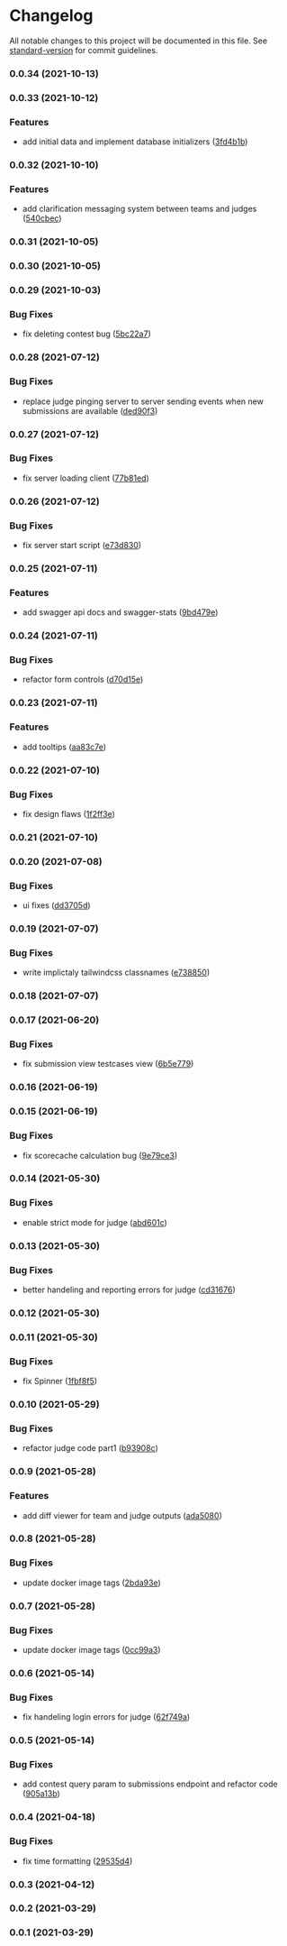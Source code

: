 # Changelog

All notable changes to this project will be documented in this file. See [standard-version](https://github.com/conventional-changelog/standard-version) for commit guidelines.

### 0.0.34 (2021-10-13)

### 0.0.33 (2021-10-12)


### Features

* add initial data and implement database initializers ([3fd4b1b](https://github.com/TunJudge/tun-judge/commit/3fd4b1b9a2a508ac50b30a9719cacbcf7761f0f5))

### 0.0.32 (2021-10-10)


### Features

* add clarification messaging system between teams and judges ([540cbec](https://github.com/TunJudge/tun-judge/commit/540cbec3e02533476ce111354f1062f79d7ad28b))

### 0.0.31 (2021-10-05)

### 0.0.30 (2021-10-05)

### 0.0.29 (2021-10-03)


### Bug Fixes

* fix deleting contest bug ([5bc22a7](https://github.com/TunJudge/tun-judge/commit/5bc22a7303aa044770b0dee12d085105c3440dbf))

### 0.0.28 (2021-07-12)


### Bug Fixes

* replace judge pinging server to server sending events when new submissions are available ([ded90f3](https://github.com/TunJudge/tun-judge/commit/ded90f30a1356e35bd990eb0703aec8330d4f118))

### 0.0.27 (2021-07-12)


### Bug Fixes

* fix server loading client ([77b81ed](https://github.com/TunJudge/tun-judge/commit/77b81ed4ad610e9f654444cb22acbf5c49ded0a0))

### 0.0.26 (2021-07-12)


### Bug Fixes

* fix server start script ([e73d830](https://github.com/TunJudge/tun-judge/commit/e73d830f3bc47a60410f55a5766cd0b123e8e083))

### 0.0.25 (2021-07-11)


### Features

* add swagger api docs and swagger-stats ([9bd479e](https://github.com/TunJudge/tun-judge/commit/9bd479e228d86b4f78cf857ffbc151fdf3e1a5f2))

### 0.0.24 (2021-07-11)


### Bug Fixes

* refactor form controls ([d70d15e](https://github.com/TunJudge/tun-judge/commit/d70d15ef8eaae6cf8fcdd15aa741cb36aa221c9b))

### 0.0.23 (2021-07-11)


### Features

* add tooltips ([aa83c7e](https://github.com/TunJudge/tun-judge/commit/aa83c7eb3d628d710194bfaf21675c70f53a3e9e))

### 0.0.22 (2021-07-10)


### Bug Fixes

* fix design flaws ([1f2ff3e](https://github.com/TunJudge/tun-judge/commit/1f2ff3ee3179d5cda1e19cb478c8a24cdb337ff8))

### 0.0.21 (2021-07-10)

### 0.0.20 (2021-07-08)


### Bug Fixes

* ui fixes ([dd3705d](https://github.com/TunJudge/tun-judge/commit/dd3705d4a5e2011fd1a8add8c7a78762d9373da7))

### 0.0.19 (2021-07-07)


### Bug Fixes

* write implictaly tailwindcss classnames ([e738850](https://github.com/TunJudge/tun-judge/commit/e7388507ac97dbe49fa89f5614b3a6f83c1b3800))

### 0.0.18 (2021-07-07)

### 0.0.17 (2021-06-20)


### Bug Fixes

* fix submission view testcases view ([6b5e779](https://github.com/TunJudge/tun-judge/commit/6b5e779896192a2744b5f507b984005d4dd44d4e))

### 0.0.16 (2021-06-19)

### 0.0.15 (2021-06-19)


### Bug Fixes

* fix scorecache calculation bug ([9e79ce3](https://github.com/TunJudge/tun-judge/commit/9e79ce3053dca8f5016437e6030c85ec8992e5b1))

### 0.0.14 (2021-05-30)


### Bug Fixes

* enable strict mode for judge ([abd601c](https://github.com/TunJudge/tun-judge/commit/abd601c8ebdd2de0d6e433aca6cc6450749ed0e0))

### 0.0.13 (2021-05-30)


### Bug Fixes

* better handeling and reporting errors for judge ([cd31676](https://github.com/TunJudge/tun-judge/commit/cd31676f4bbf353fec1359cfde089ddbdc2cb500))

### 0.0.12 (2021-05-30)

### 0.0.11 (2021-05-30)


### Bug Fixes

* fix Spinner ([1fbf8f5](https://github.com/TunJudge/tun-judge/commit/1fbf8f5883e8f5f0d3ce2ac9103fb9efde5bf132))

### 0.0.10 (2021-05-29)


### Bug Fixes

* refactor judge code part1 ([b93908c](https://github.com/TunJudge/tun-judge/commit/b93908ccbc81252f8be193db14dcd61a42a88430))

### 0.0.9 (2021-05-28)


### Features

* add diff viewer for team and judge outputs ([ada5080](https://github.com/TunJudge/tun-judge/commit/ada5080d7eced38cd76a7cec2f73cf04cdeeb4fb))

### 0.0.8 (2021-05-28)


### Bug Fixes

* update docker image tags ([2bda93e](https://github.com/TunJudge/tun-judge/commit/2bda93e813a087751ec1977f98f70e6e1832b675))

### 0.0.7 (2021-05-28)


### Bug Fixes

* update docker image tags ([0cc99a3](https://github.com/TunJudge/tun-judge/commit/0cc99a398e8aa8c2874ac38b0e33d164e77e096f))

### 0.0.6 (2021-05-14)


### Bug Fixes

* fix handeling login errors for judge ([62f749a](https://github.com/TunJudge/tun-judge/commit/62f749a8498110c8895d8b5545ef4d0ecc348460))

### 0.0.5 (2021-05-14)


### Bug Fixes

* add contest query param to submissions endpoint and refactor code ([905a13b](https://github.com/TunJudge/tun-judge/commit/905a13bbfa0c68ffbcbf33242885fb829b7742ae))

### 0.0.4 (2021-04-18)


### Bug Fixes

* fix time formatting ([29535d4](https://github.com/TunJudge/tun-judge/commit/29535d4e9a8f1d1e1d2f6b8286e05f6fbfda3480))

### 0.0.3 (2021-04-12)

### 0.0.2 (2021-03-29)

### 0.0.1 (2021-03-29)
